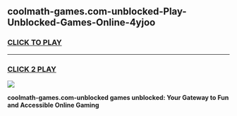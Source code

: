 
## coolmath-games.com-unblocked-Play-Unblocked-Games-Online-4yjoo
<h3>
<a href="https://premium76.site?title=coolmath-games.com-unblocked&ref=25A">CLICK TO PLAY</a></h3>
<hr>

<h3>
<a href="https://premium76.site?title=coolmath-games.com-unblocked&ref=25A">CLICK 2 PLAY</a>
  
</h3>

<a href="https://premium76.site?title=coolmath-games.com-unblocked&ref=25A"><img src="https://clearcache.store/games.png"></a>


**coolmath-games.com-unblocked games unblocked: Your Gateway to Fun and Accessible Online Gaming**
